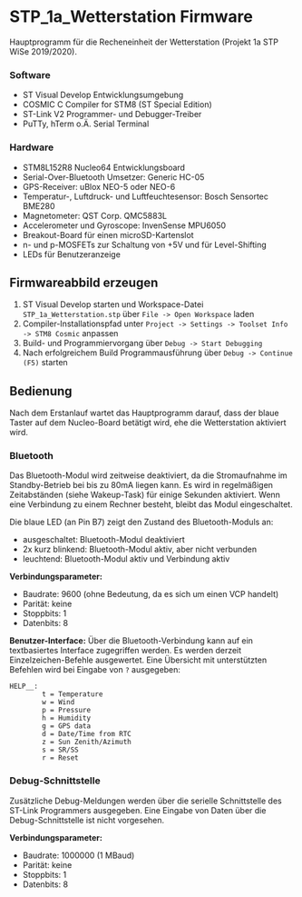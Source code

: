 # STP_1a_Wetterstation Firmware
Hauptprogramm für die Recheneinheit der Wetterstation (Projekt 1a STP WiSe 2019/2020).

### Software
* ST Visual Develop Entwicklungsumgebung
* COSMIC C Compiler for STM8 (ST Special Edition)
* ST-Link V2 Programmer- und Debugger-Treiber
* PuTTy, hTerm o.Ä. Serial Terminal

### Hardware
* STM8L152R8 Nucleo64 Entwicklungsboard
* Serial-Over-Bluetooth Umsetzer: Generic HC-05
* GPS-Receiver: uBlox NEO-5 oder NEO-6
* Temperatur-, Luftdruck- und Luftfeuchtesensor: Bosch Sensortec BME280
* Magnetometer: QST Corp. QMC5883L
* Accelerometer und Gyroscope: InvenSense MPU6050
* Breakout-Board für einen microSD-Kartenslot
* n- und p-MOSFETs zur Schaltung von +5V und für Level-Shifting
* LEDs für Benutzeranzeige

## Firmwareabbild erzeugen
1. ST Visual Develop starten und Workspace-Datei `STP_1a_Wetterstation.stp` über `File -> Open Workspace` laden
2. Compiler-Installationspfad unter `Project -> Settings -> Toolset Info -> STM8 Cosmic` anpassen
3. Build- und Programmiervorgang über `Debug -> Start Debugging`
4. Nach erfolgreichem Build Programmausführung über `Debug -> Continue (F5)` starten

## Bedienung
Nach dem Erstanlauf wartet das Hauptprogramm darauf, dass der blaue Taster auf dem Nucleo-Board betätigt wird, ehe die Wetterstation aktiviert wird.

### Bluetooth
Das Bluetooth-Modul wird zeitweise deaktiviert, da die Stromaufnahme im Standby-Betrieb bei bis zu 80mA liegen kann. Es wird in regelmäßigen Zeitabständen (siehe Wakeup-Task) für einige Sekunden aktiviert. Wenn eine Verbindung zu einem Rechner besteht, bleibt das Modul eingeschaltet.

Die blaue LED (an Pin B7) zeigt den Zustand des Bluetooth-Moduls an:
* ausgeschaltet: Bluetooth-Modul deaktiviert
* 2x kurz blinkend: Bluetooth-Modul aktiv, aber nicht verbunden
* leuchtend: Bluetooth-Modul aktiv und Verbindung aktiv

**Verbindungsparameter:**
* Baudrate: 9600 (ohne Bedeutung, da es sich um einen VCP handelt)
* Parität: keine
* Stoppbits: 1
* Datenbits: 8

**Benutzer-Interface:**
Über die Bluetooth-Verbindung kann auf ein textbasiertes Interface zugegriffen werden. Es werden derzeit Einzelzeichen-Befehle ausgewertet. Eine Übersicht mit unterstützten Befehlen wird bei Eingabe von `?` ausgegeben:
```
HELP__:
        t = Temperature
        w = Wind
        p = Pressure
        h = Humidity
        g = GPS data
        d = Date/Time from RTC
        z = Sun Zenith/Azimuth
        s = SR/SS
        r = Reset
```

### Debug-Schnittstelle
Zusätzliche Debug-Meldungen werden über die serielle Schnittstelle des ST-Link Programmers ausgegeben. Eine Eingabe von Daten über die Debug-Schnittstelle ist nicht vorgesehen.

**Verbindungsparameter:**
* Baudrate: 1000000 (1 MBaud)
* Parität: keine
* Stoppbits: 1
* Datenbits: 8